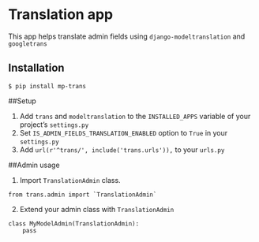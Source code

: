 # Translation app
This app helps translate admin fields using `django-modeltranslation` and `googletrans`


## Installation
`$ pip install mp-trans`


##Setup
1. Add `trans` and `modeltranslation` to the `INSTALLED_APPS` variable of your project’s `settings.py`
2. Set `IS_ADMIN_FIELDS_TRANSLATION_ENABLED` option to `True` in your `settings.py`
3. Add `url(r'^trans/', include('trans.urls')),` to your `urls.py`


##Admin usage
1. Import `TranslationAdmin` class.
```
from trans.admin import `TranslationAdmin`
```
2. Extend your admin class with `TranslationAdmin`
```
class MyModelAdmin(TranslationAdmin):
	pass
```